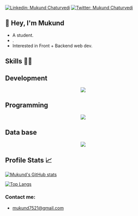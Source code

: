 

[![Linkedin: Mukund Chaturvedi](https://img.shields.io/badge/-mukund%20chaturvedi-blue?style=flat-square&logo=Linkedin&logoColor=white&link=https:https://www.linkedin.com/in/mukund-chaturvedi-0276a024b/)](https://www.linkedin.com/in/mukund-chaturvedi-0276a024b/)
[![Twitter: Mukund Chaturvedi](https://img.shields.io/twitter/follow/mukund_?style=social)](https://twitter.com/First4Nation?t=RQ8OAQvis25-xiD_g7syRg&s=09)

## 👋 Hey, I'm Mukund
   - A student.
   - .
   - Interested in Front + Backend web dev.


## Skills 👨‍💻

## Development  

<p align="center">
  <a href="https://skillicons.dev">
    <img src="https://skillicons.dev/icons?i=js,html,css,react,mysql,php,next" />
  </a>
</p>


## Programming 
<p align="center">
  <a href="https://skillicons.dev">
    <img src="https://skillicons.dev/icons?i=c,python" />
  </a>
</p>


## Data base 
<p align="center">
  <a href="https://skillicons.dev">
    <img src="https://skillicons.dev/icons?i=mysql,mongodb" />
  </a>
</p>




## Profile Stats 📈

[![Mukund's GitHub stats](https://github-readme-stats.vercel.app/api?username=mukund2988&show_icons=true)](https://github.com/mukund2988/github-readme-stats)

[![Top Langs](https://github-readme-stats.vercel.app/api/top-langs/?username=mukund&layout=compact)](https://github.com/mukund2988)


### Contact me:
   - mukund7521@gmail.com
